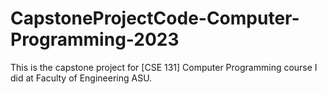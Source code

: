 # CapstoneProjectCode-Computer-Programming-2023
This is the capstone project for [CSE 131] Computer Programming course I did at Faculty of Engineering ASU.

